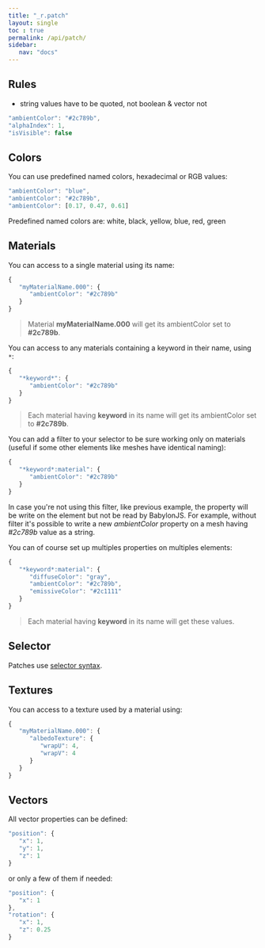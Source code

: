 ```yaml
---
title: "_r.patch"
layout: single
toc : true
permalink: /api/patch/
sidebar:
   nav: "docs"  
--- 
```


## Rules

- string values have to be quoted, not boolean & vector not

```javascript
"ambientColor": "#2c789b",
"alphaIndex": 1,
"isVisible": false
```


## Colors

You can use predefined named colors, hexadecimal or RGB values:

```javascript
"ambientColor": "blue",
"ambientColor": "#2c789b",
"ambientColor": [0.17, 0.47, 0.61]
```

Predefined named colors are: white, black, yellow, blue, red, green

## Materials

You can access to a single material using its name:

```javascript
{
   "myMaterialName.000": {
      "ambientColor": "#2c789b"
   }
}
```
> Material **myMaterialName.000** will get its ambientColor set to **#2c789b**.

You can access to any materials containing a keyword in their name, using `*`:

```javascript
{
   "*keyword*": {
      "ambientColor": "#2c789b"
   }
}
```
> Each material having **keyword** in its name will get its ambientColor set to **#2c789b**.

You can add a filter to your selector to be sure working only on materials (useful if some other elements like meshes have identical naming):

```javascript
{
   "*keyword*:material": {
      "ambientColor": "#2c789b"
   }
}
```
In case you're not using this filter, like previous example, the property will be write on the element but not be read by BabylonJS. For example, without filter it's possible to write a new *ambientColor* property on a mesh having *#2c789b* value as a string.

You can of course set up multiples properties on multiples elements:

```javascript
{
   "*keyword*:material": {
      "diffuseColor": "gray",
      "ambientColor": "#2c789b",
      "emissiveColor": "#2c1111"
   }
}
```
> Each material having **keyword** in its name will get these values.

## Selector

Patches use [selector syntax](../select/).

## Textures

You can access to a texture used by a material using:

```javascript
{
   "myMaterialName.000": {
      "albedoTexture": {
         "wrapU": 4,
         "wrapV": 4
      }
   }
}
```

## Vectors

All vector properties can be defined:

```javascript
"position": {
   "x": 1,
   "y": 1,
   "z": 1
}
```

or only a few of them if needed:

```javascript
"position": {
   "x": 1
},
"rotation": {
   "x": 1,
   "z": 0.25
}
```
